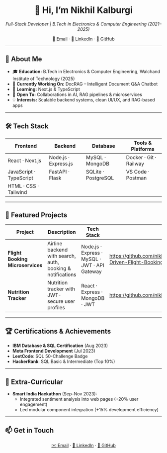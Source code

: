 <div align="center">
  <h1>👋 Hi, I’m <strong>Nikhil Kalburgi</strong></h1>
  <p><em>Full-Stack Developer | B.Tech in Electronics &amp; Computer Engineering (2021–2025)</em></p>
  <p>
    <a href="mailto:nikhilkalburgi21@gmail.com">📧 Email</a> ·
    <a href="https://linkedin.com/in/nikhil-kalburgi" target="_blank">🔗 LinkedIn</a> ·
    <a href="https://github.com/nikhilkalburgi45" target="_blank">🐙 GitHub</a>
  </p>
</div>

---

## 🚀 About Me
- 🎓 **Education:** B.Tech in Electronics & Computer Engineering, Walchand Institute of Technology (2025)  
- 🔭 **Currently Working On:** DocRAG – Intelligent Document Q&A Chatbot  
- 🌱 **Learning:** Next.js & TypeScript  
- 👯 **Open To:** Collaborations in AI, RAG pipelines & microservices  
- 💡 **Interests:** Scalable backend systems, clean UI/UX, and RAG-based apps  

---

## 🛠️ Tech Stack

| Frontend               | Backend              | Database             | Tools & Platforms       |
| ---------------------- | -------------------- | -------------------- | ----------------------- |
| React · Next.js        | Node.js · Express.js | MySQL · MongoDB      | Docker · Git · Railway  |
| JavaScript · TypeScript| FastAPI · Flask      | SQLite · PostgreSQL  | VS Code · Postman       |
| HTML · CSS · Tailwind  |                      |                      |                         |

---

## 📂 Featured Projects

| Project                          | Description                                                | Tech Stack                                       | Link                                                       |
| -------------------------------- | ---------------------------------------------------------- | ------------------------------------------------- | ---------------------------------------------------------- |
| **Flight Booking Microservices** | Airline backend with search, auth, booking & notifications | Node.js · Express · MySQL · JWT · API Gateway      | https://github.com/nikhilkalburgi45/Microservice-Driven-Flight-Booking |
| **Nutrition Tracker**            | Nutrition tracker with JWT-secure user profiles            | React · Express · MongoDB · JWT                   | https://github.com/nikhilkalburgi45/nutrition_tracker     |

---

## 🏆 Certifications & Achievements
- **IBM Database & SQL Certification** (Aug 2023)  
- **Meta Frontend Development** (Jul 2023)  
- **LeetCode**: SQL 50-Challenge Badge  
- **HackerRank**: SQL Basic & Intermediate (Top 10%)  

---

## 🎉 Extra-Curricular
- **Smart India Hackathon** (Sep–Nov 2023):  
  - Integrated sentiment analysis into web pages (+20% user engagement)  
  - Led modular component integration (+15% development efficiency)  

---

## 📫 Get in Touch
<p align="center">
  <a href="mailto:nikhilkalburgi21@gmail.com">✉️ Email</a> ·
  <a href="https://linkedin.com/in/nikhil-kalburgi" target="_blank">🔗 LinkedIn</a> ·
  <a href="https://github.com/nikhilkalburgi45" target="_blank">🐙 GitHub</a>
</p>
